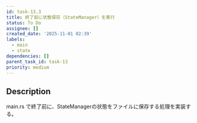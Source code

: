 ```yaml
---
id: task-13.3
title: 終了前に状態保存（StateManager）を実行
status: To Do
assignee: []
created_date: '2025-11-01 02:39'
labels:
  - main
  - state
dependencies: []
parent_task_id: task-13
priority: medium
---
```


## Description

<!-- SECTION:DESCRIPTION:BEGIN -->
main.rs で終了前に、StateManagerの状態をファイルに保存する処理を実装する。
<!-- SECTION:DESCRIPTION:END -->

